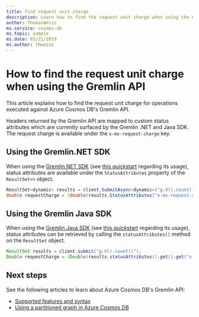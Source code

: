 ```yaml
---
title: Find request unit charge
description: Learn how to find the request unit charge when using the Gremlin API
author: ThomasWeiss
ms.service: cosmos-db
ms.topic: sample
ms.date: 03/21/2019
ms.author: thweiss
---
```


# How to find the request unit charge when using the Gremlin API

This article explains how to find the request unit charge for operations executed against Azure Cosmos DB's Gremlin API.

Headers returned by the Gremlin API are mapped to custom status attributes which are currently surfaced by the Gremlin .NET and Java SDK. The request charge is available under the `x-ms-request-charge` key.

## Using the Gremlin.NET SDK

When using the [Gremlin.NET SDK](https://www.nuget.org/packages/Gremlin.Net/) (see [this quickstart](create-graph-dotnet.md) regarding its usage), status attributes are available under the `StatusAttributes` property of the `ResultSet<>` object.

```csharp
ResultSet<dynamic> results = client.SubmitAsync<dynamic>("g.V().count()").Result;
double requestCharge = (double)results.StatusAttributes["x-ms-request-charge"];
```

## Using the Gremlin Java SDK

When using the [Gremlin Java SDK](https://mvnrepository.com/artifact/org.apache.tinkerpop/gremlin-driver) (see [this quickstart](create-graph-java.md) regarding its usage), status attributes can be retrieved by calling the `statusAttributes()` method on the `ResultSet` object.

```java
ResultSet results = client.submit("g.V().count()");
Double requestCharge = (Double)results.statusAttributes().get().get("x-ms-request-charge");
```

## Next steps

See the following articles to learn about Azure Cosmos DB's Gremlin API:

* [Supported features and syntax](gremlin-support.md)
* [Using a partitioned graph in Azure Cosmos DB](graph-partitioning.md)